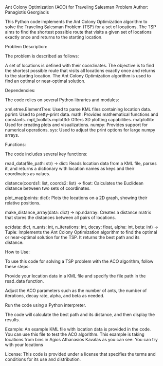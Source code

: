 Ant Colony Optimization (ACO) for Traveling Salesman Problem
Author: Panagiotis Georgiadis

This Python code implements the Ant Colony Optimization algorithm to solve the Traveling Salesman Problem (TSP) for a set of locations. The TSP aims to find the shortest possible route that visits a given set of locations exactly once and returns to the starting location.

Problem Description:

The problem is described as follows:

A set of locations is defined with their coordinates.
The objective is to find the shortest possible route that visits all locations exactly once and returns to the starting location.
The Ant Colony Optimization algorithm is used to find an optimal or near-optimal solution.

Dependencies:

The code relies on several Python libraries and modules:

xml.etree.ElementTree: Used to parse KML files containing location data.
pprint: Used to pretty-print data.
math: Provides mathematical functions and constants.
mpl_toolkits.mplot3d: Offers 3D plotting capabilities.
matplotlib: Used for creating plots and visualizations.
numpy: Provides support for numerical operations.
sys: Used to adjust the print options for large numpy arrays.

Functions:

The code includes several key functions:

read_data(file_path: str) -> dict: Reads location data from a KML file, parses it, and returns a dictionary with location names as keys and their coordinates as values.

distance(coords1: list, coords2: list) -> float: Calculates the Euclidean distance between two sets of coordinates.

plot_map(points: dict): Plots the locations on a 2D graph, showing their relative positions.

make_distance_array(data: dict) -> np.ndarray: Creates a distance matrix that stores the distances between all pairs of locations.

ac(data: dict, n_ants: int, n_iterations: int, decay: float, alpha: int, beta: int) -> Tuple: Implements the Ant Colony Optimization algorithm to find the optimal or near-optimal solution for the TSP. It returns the best path and its distance.

How to Use:

To use this code for solving a TSP problem with the ACO algorithm, follow these steps:

Provide your location data in a KML file and specify the file path in the read_data function.

Adjust the ACO parameters such as the number of ants, the number of iterations, decay rate, alpha, and beta as needed.

Run the code using a Python interpreter.

The code will calculate the best path and its distance, and then display the results.

Example:
An example KML file with location data is provided in the code. You can use this file to test the ACO algorithm. This example is taking locations from bins in Agios Athanasios Kavalas as you can see. You can try with your locations

License:
This code is provided under a license that specifies the terms and conditions for its use and distribution.
